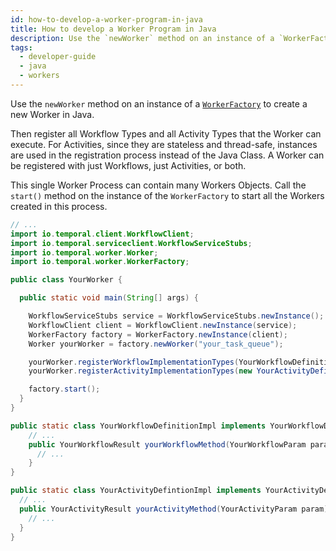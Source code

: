 ```yaml
---
id: how-to-develop-a-worker-program-in-java
title: How to develop a Worker Program in Java
description: Use the `newWorker` method on an instance of a `WorkerFactory` to create a new Worker in Java.
tags:
  - developer-guide
  - java
  - workers
---
```


<!--TODO
import RelatedReadList from '../components/RelatedReadList.js'
-->

Use the `newWorker` method on an instance of a [`WorkerFactory`](https://www.javadoc.io/doc/io.temporal/temporal-sdk/latest/io/temporal/worker/WorkerFactory.html) to create a new Worker in Java.

Then register all Workflow Types and all Activity Types that the Worker can execute.
For Activities, since they are stateless and thread-safe, instances are used in the registration process instead of the Java Class.
A Worker can be registered with just Workflows, just Activities, or both.

This single Worker Process can contain many Workers Objects.
Call the `start()` method on the instance of the `WorkerFactory` to start all the Workers created in this process.

```java
// ...
import io.temporal.client.WorkflowClient;
import io.temporal.serviceclient.WorkflowServiceStubs;
import io.temporal.worker.Worker;
import io.temporal.worker.WorkerFactory;

public class YourWorker {

  public static void main(String[] args) {

    WorkflowServiceStubs service = WorkflowServiceStubs.newInstance();
    WorkflowClient client = WorkflowClient.newInstance(service);
    WorkerFactory factory = WorkerFactory.newInstance(client);
    Worker yourWorker = factory.newWorker("your_task_queue");

    yourWorker.registerWorkflowImplementationTypes(YourWorkflowDefinitionImpl.class);
    yourWorker.registerActivityImplementationTypes(new YourActivityDefinitionImpl());

    factory.start();
  }
}

public static class YourWorkflowDefinitionImpl implements YourWorkflowDefinition {
    // ...
    public YourWorkflowResult yourWorkflowMethod(YourWorkflowParam param) {
      // ...
    }
}

public static class YourActivityDefintionImpl implements YourActivityDefinition {
  // ...
  public YourActivityResult yourActivityMethod(YourActivityParam param) {
    // ...
  }
}
```
